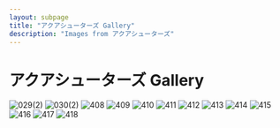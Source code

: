 ```yaml
---
layout: subpage
title: "アクアシューターズ Gallery"
description: "Images from アクアシューターズ"
---
```


# アクアシューターズ Gallery

![029(2)](アクアシューターズ/029(2).JPG)
![030(2)](アクアシューターズ/030(2).JPG)
![408](アクアシューターズ/408.JPG)
![409](アクアシューターズ/409.JPG)
![410](アクアシューターズ/410.JPG)
![411](アクアシューターズ/411.JPG)
![412](アクアシューターズ/412.JPG)
![413](アクアシューターズ/413.JPG)
![414](アクアシューターズ/414.JPG)
![415](アクアシューターズ/415.JPG)
![416](アクアシューターズ/416.JPG)
![417](アクアシューターズ/417.JPG)
![418](アクアシューターズ/418.JPG)
